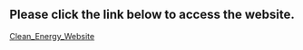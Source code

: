 ## Please click the link below to access the website.

[Clean_Energy_Website](https://linhanccc.github.io/CASA0003-GROUP2/website.html)
